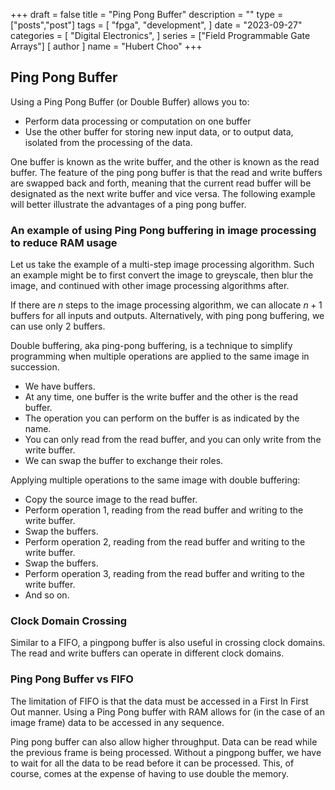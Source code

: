 +++
draft = false
title = "Ping Pong Buffer"
description = ""
type = ["posts","post"]
tags = [
    "fpga",
    "development",
]
date = "2023-09-27"
categories = [
    "Digital Electronics",
]
series = ["Field Programmable Gate Arrays"]
[ author ]
  name = "Hubert Choo"
+++

## Ping Pong Buffer
Using a Ping Pong Buffer (or Double Buffer) allows you to:
- Perform data processing or computation on one buffer
- Use the other buffer for storing new input data, or to output data, isolated from the processing of the data.

One buffer is known as the write buffer, and the other is known as the read buffer. The feature of the ping pong buffer is that the read and write buffers are swapped back and forth, meaning that the current read buffer will be designated as the next write buffer and vice versa. The following example will better illustrate the advantages of a ping pong buffer.

### An example of using Ping Pong buffering in image processing to reduce RAM usage
Let us take the example of a multi-step image processing algorithm. Such an example might be to first convert the image to greyscale, then blur the image, and continued with other image processing algorithms after. 

If there are $n$ steps to the image processing algorithm, we can allocate $n+1$ buffers for all inputs and outputs. Alternatively, with ping pong buffering, we can use only 2 buffers.

Double buffering, aka ping-pong buffering, is a technique to simplify programming when multiple operations are applied to the same image in succession.

- We have buffers.
- At any time, one buffer is the write buffer and the other is the read buffer.
- The operation you can perform on the buffer is as indicated by the name.
- You can only read from the read buffer, and you can only write from the write buffer.
- We can swap the buffer to exchange their roles.

Applying multiple operations to the same image with double buffering:

- Copy the source image to the read buffer.
- Perform operation 1, reading from the read buffer and writing to the write buffer.
- Swap the buffers.
- Perform operation 2, reading from the read buffer and writing to the write buffer.
- Swap the buffers.
- Perform operation 3, reading from the read buffer and writing to the write buffer.
- And so on.


### Clock Domain Crossing
Similar to a FIFO, a pingpong buffer is also useful in crossing clock domains. The read and write buffers can operate in different clock domains.

### Ping Pong Buffer vs FIFO
The limitation of FIFO is that the data must be accessed in a First In First Out manner. Using a Ping Pong buffer with RAM allows for (in the case of an image frame) data to be accessed in any sequence.

Ping pong buffer can also allow higher throughput. Data can be read while the previous frame is being processed. Without a pingpong buffer, we have to wait for all the data to be read before it can be processed. This, of course, comes at the expense of having to use double the memory.